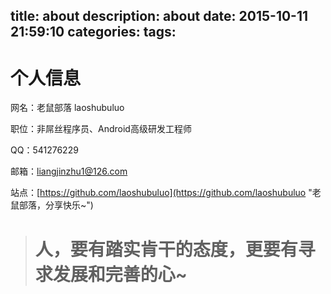 title: about
description: about
date: 2015-10-11 21:59:10
categories:
tags:
---
# 个人信息 #
网名：老鼠部落 laoshubuluo

职位：非屌丝程序员、Android高级研发工程师

QQ：541276229

邮箱：liangjinzhu1@126.com

站点：[https://github.com/laoshubuluo](https://github.com/laoshubuluo "老鼠部落，分享快乐~")

> # 人，要有踏实肯干的态度，更要有寻求发展和完善的心~ #